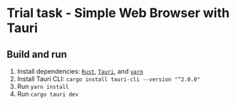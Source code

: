 # Trial task - Simple Web Browser with Tauri 

## Build and run

1. Install dependencies: [`Rust`](https://rustup.rs/),
[`Tauri`](https://v2.tauri.app/v1/guides/getting-started/prerequisites),
and [`yarn`](https://classic.yarnpkg.com/lang/en/docs/install)
2. Install Tauri CLI: `cargo install tauri-cli --version "^2.0.0"`
3. Run `yarn install`
4. Run `cargo tauri dev`
